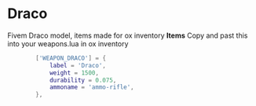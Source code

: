 # Draco
Fivem Draco model, items made for ox inventory
**Items**
Copy and past this into your weapons.lua in ox inventory
```lua
		['WEAPON_DRACO'] = {
			label = 'Draco',
			weight = 1500,
			durability = 0.075,
			ammoname = 'ammo-rifle',
		},
```
